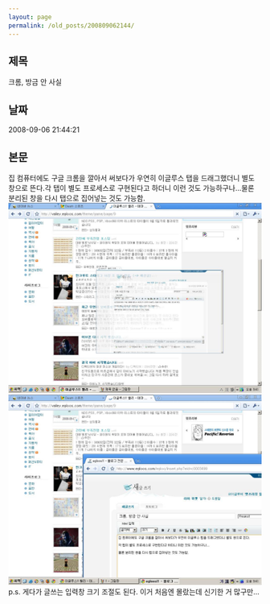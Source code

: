 ```yaml
---
layout: page
permalink: /old_posts/200809062144/
---
```


## 제목
크롬, 방금 안 사실

## 날짜
2008-09-06 21:44:21

## 본문
집 컴퓨터에도 구글 크롬을 깔아서 써보다가 우연히 이글루스 탭을 드래그했더니 별도 창으로 뜬다.각 탭이 별도 프로세스로 구현된다고 하더니 이런 것도 가능하구나...물론 분리된 창을 다시 탭으로 집어넣는 것도 가능함.![c0003499_48c27a9c8a729.jpg](200809062144/c0003499_48c27a9c8a729.jpg)![c0003499_48c27ab860d87.jpg](200809062144/c0003499_48c27ab860d87.jpg)p.s. 게다가 글쓰는 입력창 크기 조절도 된다. 이거 처음엔 몰랐는데 신기한 거 많구만...